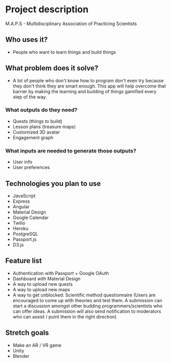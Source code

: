 # Project description

M.A.P.S - Multidisciplinary Association of Practicing Scientists

## Who uses it? 

* People who want to learn things and build things

## What problem does it solve?
 
* A lot of people who don't know how to program don't even try because they don't think they are smart enough. This app will help overcome that barrier by making the learning and building of things gamified every step of the way.

### What outputs do they need?

* Quests (things to build)
* Lesson plans (treasure maps)
* Customized 3D avatar
* Engagement graph

### What inputs are needed to generate those outputs?

* User info
* User preferences

## Technologies you plan to use

* JavaScript
* Express
* Angular
* Material Design
* Google Calendar
* Twilio
* Heroku
* PostgreSQL
* Passport.js
* D3.js


## Feature list

* Authentication with Passport + Google OAuth
* Dashboard with Material Design
* A way to upload new quests
* A way to upload new maps
* A way to get unblocked: Scientific method questionnaire (Users are encouraged to come up with theories and test them. A submission can start a discussion amongst other budding programmers/scientists who can offer ideas. A submission will also send notification to moderators who can assist / point them in the right direction)

## Stretch goals
 
* Make an AR / VR game
* Unity
* Blender
